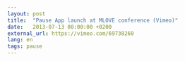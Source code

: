 ```yaml
---
layout: post
title:  "Pause App launch at MLOVE conference (Vimeo)"
date:   2013-07-13 00:00:00 +0200
external_url: https://vimeo.com/69738260
lang: en
tags: pause
---
```

